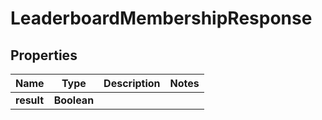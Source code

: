 

# LeaderboardMembershipResponse


## Properties

| Name | Type | Description | Notes |
|------------ | ------------- | ------------- | -------------|
|**result** | **Boolean** |  |  |



